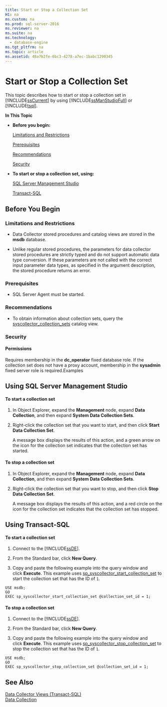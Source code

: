 ```yaml
---
title: Start or Stop a Collection Set
H1: na
ms.custom: na
ms.prod: sql-server-2016
ms.reviewer: na
ms.suite: na
ms.technology: 
  - database-engine
ms.tgt_pltfrm: na
ms.topic: article
ms.assetid: 48a7b2fe-6bc3-4278-a7ec-1babc1290345
---
```

# Start or Stop a Collection Set
  This topic describes how to start or stop a collection set in [!INCLUDE[ssCurrent](../../Token/Other/ssCurrent_md.md)] by using [!INCLUDE[ssManStudioFull](../../Token/Other/ssManStudioFull_md.md)] or [!INCLUDE[tsql](../../Token/Other/tsql_md.md)].  
  
 **In This Topic**  
  
-   **Before you begin:**  
  
     [Limitations and Restrictions](#Restrictions)  
  
     [Prerequisites](#Prerequisites)  
  
     [Recommendations](#Recommendations)  
  
     [Security](#Security)  
  
-   **To start or stop a collection set, using:**  
  
     [SQL Server Management Studio](#SSMSProcedure)  
  
     [Transact\-SQL](#TsqlProcedure)  
  
##  <a name="BeforeYouBegin"></a> Before You Begin  
  
###  <a name="Restrictions"></a> Limitations and Restrictions  
  
-   Data Collector stored procedures and catalog views are stored in the **msdb** database.  
  
-   Unlike regular stored procedures, the parameters for data collector stored procedures are strictly typed and do not support automatic data type conversion. If these parameters are not called with the correct input parameter data types, as specified in the argument description, the stored procedure returns an error.  
  
###  <a name="Prerequisites"></a> Prerequisites  
  
-   SQL Server Agent must be started.  
  
###  <a name="Recommendations"></a> Recommendations  
  
-   To obtain information about collection sets, query the [syscollector\_collection\_sets](../Topic/syscollector_collection_sets%20\(Transact-SQL\).md) catalog view.  
  
###  <a name="Security"></a> Security  
  
####  <a name="Permissions"></a> Permissions  
 Requires membership in the **dc\_operator** fixed database role. If the collection set does not have a proxy account, membership in the **sysadmin** fixed server role is required.Examples  
  
##  <a name="SSMSProcedure"></a> Using SQL Server Management Studio  
  
#### To start a collection set  
  
1.  In Object Explorer, expand the **Management** node, expand **Data Collection**, and then expand **System Data Collection Sets**.  
  
2.  Right\-click the collection set that you want to start, and then click **Start Data Collection Set**.  
  
     A message box displays the results of this action, and a green arrow on the icon for the collection set indicates that the collection set has started.  
  
#### To stop a collection set  
  
1.  In Object Explorer, expand the **Management** node, expand **Data Collection**, and then expand **System Data Collection Sets**.  
  
2.  Right\-click the collection set that you want to stop, and then click **Stop Data Collection Set**.  
  
     A message box displays the results of this action, and a red circle on the icon for the collection set indicates that the collection set has stopped.  
  
##  <a name="TsqlProcedure"></a> Using Transact\-SQL  
  
#### To start a collection set  
  
1.  Connect to the [!INCLUDE[ssDE](../../Token/Other/ssDE_md.md)].  
  
2.  From the Standard bar, click **New Query**.  
  
3.  Copy and paste the following example into the query window and click **Execute**. This example uses [sp\_syscollector\_start\_collection\_set](../Topic/sp_syscollector_start_collection_set%20\(Transact-SQL\).md) to start the collection set that has the ID of `1`.  
  
```tsql  
USE msdb;  
GO  
EXEC sp_syscollector_start_collection_set @collection_set_id = 1;  
```  
  
#### To stop a collection set  
  
1.  Connect to the [!INCLUDE[ssDE](../../Token/Other/ssDE_md.md)].  
  
2.  From the Standard bar, click **New Query**.  
  
3.  Copy and paste the following example into the query window and click **Execute**. This example uses [sp\_syscollector\_stop\_collection\_set](../Topic/sp_syscollector_stop_collection_set%20\(Transact-SQL\).md) to stop the collection set that has the ID of `1`.  
  
```tsql  
USE msdb;  
GO  
EXEC sp_syscollector_stop_collection_set @collection_set_id = 1;  
```  
  
## See Also  
 [Data Collector Views &#40;Transact-SQL&#41;](../Topic/Data%20Collector%20Views%20\(Transact-SQL\).md)   
 [Data Collection](../../Topics/TopicNameNotContainA/Data-Collection.md)  
  
  